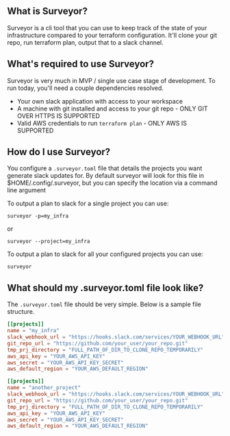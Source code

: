 ## What is Surveyor?

Surveyor is a cli tool that you can use to keep track of the state of your infrastructure compared to your terraform configuration. It'll clone your git repo, run terraform plan, output that to a slack channel.

## What's required to use Surveyor?

Surveyor is very much in MVP / single use case stage of development. To run today, you'll need a couple dependencies resolved.

- Your own slack application with access to your workspace
- A machine with git installed and access to your git repo - ONLY GIT OVER HTTPS IS SUPPORTED
- Valid AWS credentials to run `terraform plan` - ONLY AWS IS SUPPORTED

## How do I use Surveyor?

You configure a `.surveyor.toml` file that details the projects you want generate slack updates for. By default surveyor will look for this file in $HOME/.config/.surveyor, but you can specify the location via a command line argument

To output a plan to slack for a single project you can use:

```
surveyor -p=my_infra
```

or

```
surveyor --project=my_infra
```

To output a plan to slack for all your configured projects you can use:

```
surveyor
```

## What should my .surveyor.toml file look like?

The `.surveyor.toml` file should be very simple. Below is a sample file structure.

```toml
[[projects]]
name = "my_infra"
slack_webhook_url = "https://hooks.slack.com/services/YOUR_WEBHOOK_URL"
git_repo_url = "https://github.com/your_user/your_repo.git"
tmp_prj_directory = "FULL_PATH_OF_DIR_TO_CLONE_REPO_TEMPORARILY"
aws_api_key = "YOUR_AWS_API_KEY"
aws_secret = "YOUR_AWS_API_KEY_SECRET"
aws_default_region = "YOUR_AWS_DEFAULT_REGION"

[[projects]]
name = "another_project"
slack_webhook_url = "https://hooks.slack.com/services/YOUR_WEBHOOK_URL"
git_repo_url = "https://github.com/your_user/your_repo.git"
tmp_prj_directory = "FULL_PATH_OF_DIR_TO_CLONE_REPO_TEMPORARILY"
aws_api_key = "YOUR_AWS_API_KEY"
aws_secret = "YOUR_AWS_API_KEY_SECRET"
aws_default_region = "YOUR_AWS_DEFAULT_REGION"
```
